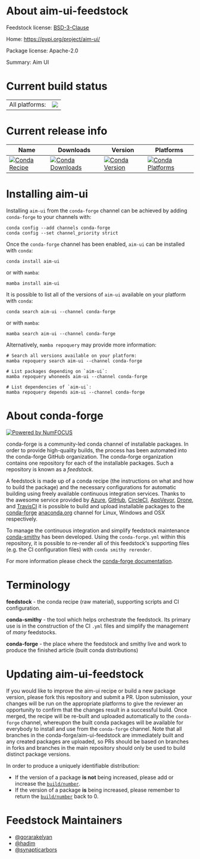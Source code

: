 About aim-ui-feedstock
======================

Feedstock license: [BSD-3-Clause](https://github.com/conda-forge/aim-ui-feedstock/blob/main/LICENSE.txt)

Home: https://pypi.org/project/aim-ui/

Package license: Apache-2.0

Summary: Aim UI

Current build status
====================


<table><tr><td>All platforms:</td>
    <td>
      <a href="https://dev.azure.com/conda-forge/feedstock-builds/_build/latest?definitionId=18431&branchName=main">
        <img src="https://dev.azure.com/conda-forge/feedstock-builds/_apis/build/status/aim-ui-feedstock?branchName=main">
      </a>
    </td>
  </tr>
</table>

Current release info
====================

| Name | Downloads | Version | Platforms |
| --- | --- | --- | --- |
| [![Conda Recipe](https://img.shields.io/badge/recipe-aim--ui-green.svg)](https://anaconda.org/conda-forge/aim-ui) | [![Conda Downloads](https://img.shields.io/conda/dn/conda-forge/aim-ui.svg)](https://anaconda.org/conda-forge/aim-ui) | [![Conda Version](https://img.shields.io/conda/vn/conda-forge/aim-ui.svg)](https://anaconda.org/conda-forge/aim-ui) | [![Conda Platforms](https://img.shields.io/conda/pn/conda-forge/aim-ui.svg)](https://anaconda.org/conda-forge/aim-ui) |

Installing aim-ui
=================

Installing `aim-ui` from the `conda-forge` channel can be achieved by adding `conda-forge` to your channels with:

```
conda config --add channels conda-forge
conda config --set channel_priority strict
```

Once the `conda-forge` channel has been enabled, `aim-ui` can be installed with `conda`:

```
conda install aim-ui
```

or with `mamba`:

```
mamba install aim-ui
```

It is possible to list all of the versions of `aim-ui` available on your platform with `conda`:

```
conda search aim-ui --channel conda-forge
```

or with `mamba`:

```
mamba search aim-ui --channel conda-forge
```

Alternatively, `mamba repoquery` may provide more information:

```
# Search all versions available on your platform:
mamba repoquery search aim-ui --channel conda-forge

# List packages depending on `aim-ui`:
mamba repoquery whoneeds aim-ui --channel conda-forge

# List dependencies of `aim-ui`:
mamba repoquery depends aim-ui --channel conda-forge
```


About conda-forge
=================

[![Powered by
NumFOCUS](https://img.shields.io/badge/powered%20by-NumFOCUS-orange.svg?style=flat&colorA=E1523D&colorB=007D8A)](https://numfocus.org)

conda-forge is a community-led conda channel of installable packages.
In order to provide high-quality builds, the process has been automated into the
conda-forge GitHub organization. The conda-forge organization contains one repository
for each of the installable packages. Such a repository is known as a *feedstock*.

A feedstock is made up of a conda recipe (the instructions on what and how to build
the package) and the necessary configurations for automatic building using freely
available continuous integration services. Thanks to the awesome service provided by
[Azure](https://azure.microsoft.com/en-us/services/devops/), [GitHub](https://github.com/),
[CircleCI](https://circleci.com/), [AppVeyor](https://www.appveyor.com/),
[Drone](https://cloud.drone.io/welcome), and [TravisCI](https://travis-ci.com/)
it is possible to build and upload installable packages to the
[conda-forge](https://anaconda.org/conda-forge) [anaconda.org](https://anaconda.org/)
channel for Linux, Windows and OSX respectively.

To manage the continuous integration and simplify feedstock maintenance
[conda-smithy](https://github.com/conda-forge/conda-smithy) has been developed.
Using the ``conda-forge.yml`` within this repository, it is possible to re-render all of
this feedstock's supporting files (e.g. the CI configuration files) with ``conda smithy rerender``.

For more information please check the [conda-forge documentation](https://conda-forge.org/docs/).

Terminology
===========

**feedstock** - the conda recipe (raw material), supporting scripts and CI configuration.

**conda-smithy** - the tool which helps orchestrate the feedstock.
                   Its primary use is in the construction of the CI ``.yml`` files
                   and simplify the management of *many* feedstocks.

**conda-forge** - the place where the feedstock and smithy live and work to
                  produce the finished article (built conda distributions)


Updating aim-ui-feedstock
=========================

If you would like to improve the aim-ui recipe or build a new
package version, please fork this repository and submit a PR. Upon submission,
your changes will be run on the appropriate platforms to give the reviewer an
opportunity to confirm that the changes result in a successful build. Once
merged, the recipe will be re-built and uploaded automatically to the
`conda-forge` channel, whereupon the built conda packages will be available for
everybody to install and use from the `conda-forge` channel.
Note that all branches in the conda-forge/aim-ui-feedstock are
immediately built and any created packages are uploaded, so PRs should be based
on branches in forks and branches in the main repository should only be used to
build distinct package versions.

In order to produce a uniquely identifiable distribution:
 * If the version of a package **is not** being increased, please add or increase
   the [``build/number``](https://docs.conda.io/projects/conda-build/en/latest/resources/define-metadata.html#build-number-and-string).
 * If the version of a package **is** being increased, please remember to return
   the [``build/number``](https://docs.conda.io/projects/conda-build/en/latest/resources/define-metadata.html#build-number-and-string)
   back to 0.

Feedstock Maintainers
=====================

* [@gorarakelyan](https://github.com/gorarakelyan/)
* [@hadim](https://github.com/hadim/)
* [@synapticarbors](https://github.com/synapticarbors/)

